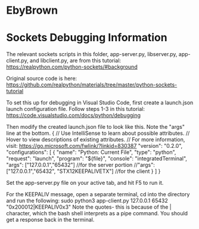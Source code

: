 # EbyBrown

# Sockets Debugging Information

The relevant sockets scripts in this folder, app-server.py, libserver.py, app-client.py, and libclient.py, are from this tutorial:
https://realpython.com/python-sockets/#background

Original source code is here:
https://github.com/realpython/materials/tree/master/python-sockets-tutorial

To set this up for debugging in Visual Studio Code, first create a launch.json launch configuration file. Follow steps 1-3 in this tutorial:
https://code.visualstudio.com/docs/python/debugging


Then modify the created launch.json file to look like this. Note the "args" line at the bottom.
{
    // Use IntelliSense to learn about possible attributes.
    // Hover to view descriptions of existing attributes.
    // For more information, visit: https://go.microsoft.com/fwlink/?linkid=830387
    "version": "0.2.0",
    "configurations": [
        {
            "name": "Python: Current File",
            "type": "python",
            "request": "launch",
            "program": "${file}",
            "console": "integratedTerminal",
            "args": ["127.0.0.1","65432"] //for the server portion
            //"args": ["127.0.0.1","65432", "STX12KEEPALIVETX"] //for the client 
        }
    ]
}

Set the app-server.py file on your active tab, and hit F5 to run it. 

For the KEEPALIV message, open a separate terminal, cd into the directory and run the following: sudo python3 app-client.py 127.0.0.1 65432 "0x200012|KEEPALIV0x3"
Note the quotes- this is because of the | character, which the bash shell interprets as a pipe command.
You should get a response back in the terminal.
